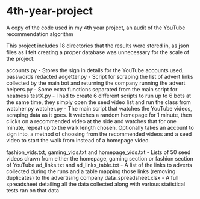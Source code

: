 # 4th-year-project
A copy of the code used in my 4th year project, an audit of the YouTube recommendation algorithm

This project includes 18 directories that the results were stored in, as json files as I felt creating a proper database was unnecessary for the scale of the project.

accounts.py - Stores the sign in details for the YouTube accounts used, passwords redacted
adgetter.py - Script for scraping the list of advert links collected by the main bot and returning the company running the advert
helpers.py - Some extra functions separated from the main script for neatness
testX.py - I had to create 6 different scripts to run up to 6 bots at the same time, they simply open the seed video list and run the class from watcher.py
watcher.py - The main script that watches the YouTube videos, scraping data as it goes. It watches a random homepage for 1 minute, then clicks on a recommended video at the side and watches that for one minute, repeat up to the walk length chosen. Optionally takes an account to sign into, a method of choosing from the recommended videos and a seed video to start the walk from instead of a homepage video.

fashion_vids.txt, gaming_vids.txt and homepage_vids.txt - Lists of 50 seed videos drawn from either the homepage, gaming section or fashion section of YouTube
ad_links.txt and ad_links_table.txt - A list of the links to adverts collected during the runs and a table mapping those links (removing duplicates) to the advertising company
data_spreadsheet.xlsx - A full spreadsheet detailing all the data collected along with various statistical tests ran on that data

